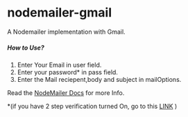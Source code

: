 # nodemailer-gmail
A Nodemailer implementation with Gmail.

##### How to Use? 

1. Enter Your Email in user field.
2. Enter your password* in pass field. 
3. Enter the Mail reciepent,body and subject in mailOptions.

Read the [NodeMailer Docs](https://nodemailer.com/about/) for more Info.

*(if you have 2 step verification turned On, go to this [LINK](https://support.google.com/accounts/answer/185833) )
